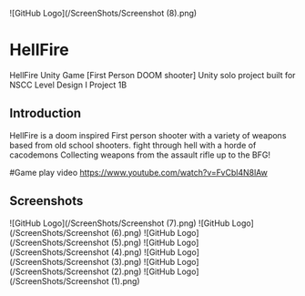 ![GitHub Logo](/ScreenShots/Screenshot (8).png)
# HellFire
HellFire Unity Game [First Person DOOM shooter] Unity solo project built for NSCC Level Design I Project 1B
## Introduction
HellFire is a doom inspired First person shooter with a variety of weapons based from old school shooters. fight through hell with a horde of cacodemons Collecting weapons from the assault rifle up to the BFG!

#Game play video
https://www.youtube.com/watch?v=FvCbl4N8lAw

## Screenshots
![GitHub Logo](/ScreenShots/Screenshot (7).png)
![GitHub Logo](/ScreenShots/Screenshot (6).png)
![GitHub Logo](/ScreenShots/Screenshot (5).png)
![GitHub Logo](/ScreenShots/Screenshot (4).png)
![GitHub Logo](/ScreenShots/Screenshot (3).png)
![GitHub Logo](/ScreenShots/Screenshot (2).png)
![GitHub Logo](/ScreenShots/Screenshot (1).png)
